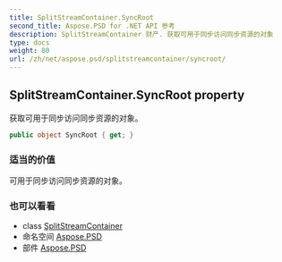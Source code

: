 ```yaml
---
title: SplitStreamContainer.SyncRoot
second_title: Aspose.PSD for .NET API 参考
description: SplitStreamContainer 财产. 获取可用于同步访问同步资源的对象
type: docs
weight: 80
url: /zh/net/aspose.psd/splitstreamcontainer/syncroot/
---
```

## SplitStreamContainer.SyncRoot property

获取可用于同步访问同步资源的对象。

```csharp
public object SyncRoot { get; }
```

### 适当的价值

可用于同步访问同步资源的对象。

### 也可以看看

* class [SplitStreamContainer](../)
* 命名空间 [Aspose.PSD](../../splitstreamcontainer/)
* 部件 [Aspose.PSD](../../../)


